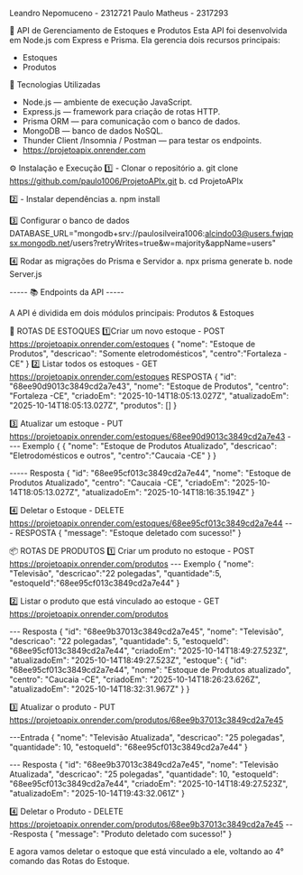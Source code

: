Leandro Nepomuceno - 2312721
Paulo Matheus - 2317293

🏪 API de Gerenciamento de Estoques e Produtos
Esta API foi desenvolvida em Node.js com Express e Prisma.
Ela gerencia dois recursos principais:

- Estoques
- Produtos

🚀 Tecnologias Utilizadas

- Node.js — ambiente de execução JavaScript.
- Express.js — framework para criação de rotas HTTP.
- Prisma ORM — para comunicação com o banco de dados.
- MongoDB — banco de dados NoSQL.
- Thunder Client /Insomnia / Postman — para testar os endpoints.
- https://projetoapix.onrender.com


⚙️ Instalação e Execução
1️⃣ - Clonar o repositório
a. git clone https://github.com/paulo1006/ProjetoAPIx.git
b. cd ProjetoAPIx

2️⃣ - Instalar dependências
a. npm install

3️⃣ Configurar o banco de dados
DATABASE_URL="mongodb+srv://paulosilveira1006:alcindo03@users.fwjqpsx.mongodb.net/users?retryWrites=true&w=majority&appName=users"

4️⃣ Rodar as migrações do Prisma e Servidor
a. npx prisma generate
b. node Server.js



----- 📚 Endpoints da API -----

A API é dividida em dois módulos principais:  Produtos & Estoques

🧩 ROTAS DE ESTOQUES
1️⃣Criar um novo estoque -  POST https://projetoapix.onrender.com/estoques
  {
    "nome": "Estoque de Produtos",
    "descricao": "Somente eletrodomésticos",
    "centro":"Fortaleza -CE"
  }
2️⃣ Listar todos os estoques - GET https://projetoapix.onrender.com/estoques
  RESPOSTA
 {
    "id": "68ee90d9013c3849cd2a7e43",
    "nome": "Estoque de Produtos",
    "centro": "Fortaleza -CE",
    "criadoEm": "2025-10-14T18:05:13.027Z",
    "atualizadoEm": "2025-10-14T18:05:13.027Z",
    "produtos": []
  }


3️⃣ Atualizar um estoque - PUT https://projetoapix.onrender.com/estoques/68ee90d9013c3849cd2a7e43
---- Exemplo
{
   {
    "nome": "Estoque de Produtos Atualizado",
    "descricao": "Eletrodomésticos e outros",
    "centro":"Caucaia -CE"
  }
}

----- Resposta
{
  "id": "68ee95cf013c3849cd2a7e44",
  "nome": "Estoque de Produtos Atualizado",
  "centro": "Caucaia -CE",
  "criadoEm": "2025-10-14T18:05:13.027Z",
  "atualizadoEm": "2025-10-14T18:16:35.194Z"
}


4️⃣ Deletar o Estoque - DELETE https://projetoapix.onrender.com/estoques/68ee95cf013c3849cd2a7e44
--- RESPOSTA
{
  "message": "Estoque deletado com sucesso!"
}



📦 ROTAS DE PRODUTOS
1️⃣ Criar um produto no estoque - POST https://projetoapix.onrender.com/produtos
--- Exemplo
{
  "nome": "Televisão",
  "descricao":"22 polegadas",
  "quantidade":5,
  "estoqueId":"68ee95cf013c3849cd2a7e44"
}

2️⃣ Listar o produto que está vinculado ao estoque - GET https://projetoapix.onrender.com/produtos

--- Resposta
  {
    "id": "68ee9b37013c3849cd2a7e45",
    "nome": "Televisão",
    "descricao": "22 polegadas",
    "quantidade": 5,
    "estoqueId": "68ee95cf013c3849cd2a7e44",
    "criadoEm": "2025-10-14T18:49:27.523Z",
    "atualizadoEm": "2025-10-14T18:49:27.523Z",
    "estoque": {
      "id": "68ee95cf013c3849cd2a7e44",
      "nome": "Estoque de Produtos atualizado",
      "centro": "Caucaia -CE",
      "criadoEm": "2025-10-14T18:26:23.626Z",
      "atualizadoEm": "2025-10-14T18:32:31.967Z"
    }
  }

3️⃣ Atualizar o produto - PUT https://projetoapix.onrender.com/produtos/68ee9b37013c3849cd2a7e45


---Entrada 
{
    "nome":  "Televisão Atualizada",
    "descricao": "25 polegadas",
    "quantidade": 10,
    "estoqueId": "68ee95cf013c3849cd2a7e44"
}

--- Resposta
{
  "id": "68ee9b37013c3849cd2a7e45",
  "nome": "Televisão Atualizada",
  "descricao": "25 polegadas",
  "quantidade": 10,
  "estoqueId": "68ee95cf013c3849cd2a7e44",
  "criadoEm": "2025-10-14T18:49:27.523Z",
  "atualizadoEm": "2025-10-14T19:43:32.061Z"
}

4️⃣ Deletar o Produto - DELETE https://projetoapix.onrender.com/produtos/68ee9b37013c3849cd2a7e45
---Resposta
{
  "message": "Produto deletado com sucesso!"
}

E agora vamos deletar o estoque que está vinculado a ele, voltando ao 4° comando das Rotas do Estoque.
